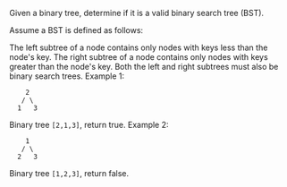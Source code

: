 Given a binary tree, determine if it is a valid binary search tree (BST).

Assume a BST is defined as follows:

The left subtree of a node contains only nodes with keys less than the node's key.
The right subtree of a node contains only nodes with keys greater than the node's key.
Both the left and right subtrees must also be binary search trees.
Example 1:
```
    2
   / \
  1   3
```
Binary tree `[2,1,3]`, return true.
Example 2:
```
    1
   / \
  2   3
```
Binary tree `[1,2,3]`, return false.